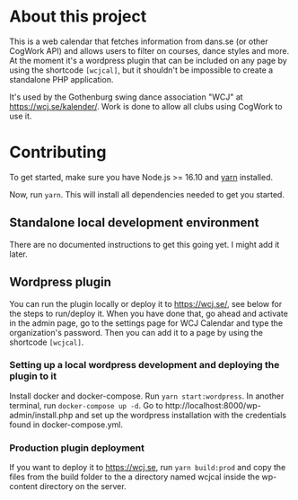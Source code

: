 # About this project

This is a web calendar that fetches information from dans.se (or other CogWork API) 
and allows users to filter on courses, dance styles and more. At the moment it's a 
wordpress plugin that can be included on any page by using the shortcode `[wcjcal]`, 
but it shouldn't be impossible to create a standalone PHP application.

It's used by the Gothenburg swing dance association "WCJ" at https://wcj.se/kalender/. 
Work is done to allow all clubs using CogWork to use it. 

# Contributing

To get started, make sure you have Node.js >= 16.10 and [yarn](https://yarnpkg.com/getting-started/install) installed.

Now, run `yarn`. This will install all dependencies needed to get you started.

## Standalone local development environment

There are no documented instructions to get this going yet. I might add it later.

## Wordpress plugin

You can run the plugin locally or deploy it to https://wcj.se/, see below for the steps to run/deploy it. 
When you have done that, go ahead and activate in the admin page, go to the settings page for WCJ Calendar and 
type the organization's password. Then you can add it to a page by using the shortcode `[wcjcal]`.

### Setting up a local wordpress development and deploying the plugin to it

Install docker and docker-compose. Run `yarn start:wordpress`. In another terminal, run `docker-compose up -d`. Go to http://localhost:8000/wp-admin/install.php and set up the wordpress installation 
with the credentials found in docker-compose.yml.

### Production plugin deployment

If you want to deploy it to https://wcj.se, run `yarn build:prod` and copy the files from the build folder to the a 
directory named wcjcal inside the wp-content directory on the server.
